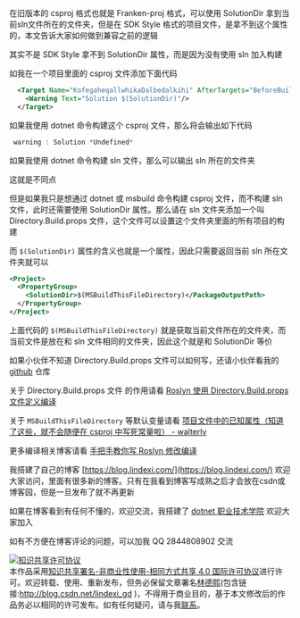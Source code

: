 
在旧版本的 csproj 格式也就是 Franken-proj 格式，可以使用 SolutionDir 拿到当前sln文件所在的文件夹，但是在 SDK Style 格式的项目文件，是拿不到这个属性的，本文告诉大家如何做到兼容之前的逻辑

<!--more-->


<!-- 发布 -->

其实不是 SDK Style 拿不到 SolutionDir 属性，而是因为没有使用 sln 加入构建

如我在一个项目里面的 csproj 文件添加下面代码

```xml
  <Target Name="KofegaheqallwhikaDalbedalkihi" AfterTargets="BeforeBuild">
    <Warning Text="Solution $(SolutionDir)"/>
  </Target>
```

如果我使用 dotnet 命令构建这个 csproj 文件，那么将会输出如下代码

```csharp
 warning : Solution *Undefined*
```

如果我使用 dotnet 命令构建 sln 文件，那么可以输出 sln 所在的文件夹

这就是不同点

但是如果我只是想通过 dotnet 或 msbuild 命令构建 csproj 文件，而不构建 sln 文件，此时还需要使用 SolutionDir 属性。那么请在 sln 文件夹添加一个叫 Directory.Build.props 文件，这个文件可以设置这个文件夹里面的所有项目的构建

而 `$(SolutionDir)` 属性的含义也就是一个属性，因此只需要返回当前 sln 所在文件夹就可以

```xml
<Project>
  <PropertyGroup>
    <SolutionDir>$(MSBuildThisFileDirectory)</PackageOutputPath>
  </PropertyGroup>
</Project>
```

上面代码的 `$(MSBuildThisFileDirectory)` 就是获取当前文件所在的文件夹，而当前文件是放在和 sln 文件相同的文件夹，因此这个就是和 SolutionDir 等价

如果小伙伴不知道 Directory.Build.props 文件可以如何写，还请小伙伴看我的 [github](https://github.com/lindexi/lindexi_gd/tree/e6c7f883b16a18b1125a37b954580ff592e3807c/BaljuhairhearkelfereKakikunall) 仓库

关于 Directory.Build.props 文件 的作用请看 [Roslyn 使用 Directory.Build.props 文件定义编译](https://blog.lindexi.com/post/Roslyn-%E4%BD%BF%E7%94%A8-Directory.Build.props-%E6%96%87%E4%BB%B6%E5%AE%9A%E4%B9%89%E7%BC%96%E8%AF%91.html )

关于 `MSBuildThisFileDirectory` 等默认变量请看 [项目文件中的已知属性（知道了这些，就不会随便在 csproj 中写死常量啦） - walterlv](https://blog.walterlv.com/post/known-properties-in-csproj.html )

更多编译相关博客请看 [手把手教你写 Roslyn 修改编译](https://blog.lindexi.com/post/roslyn.html )



我搭建了自己的博客 [https://blog.lindexi.com/](https://blog.lindexi.com/) 欢迎大家访问，里面有很多新的博客。只有在我看到博客写成熟之后才会放在csdn或博客园，但是一旦发布了就不再更新

如果在博客看到有任何不懂的，欢迎交流，我搭建了 [dotnet 职业技术学院](https://t.me/dotnet_campus) 欢迎大家加入

如有不方便在博客评论的问题，可以加我 QQ 2844808902 交流

<a rel="license" href="http://creativecommons.org/licenses/by-nc-sa/4.0/"><img alt="知识共享许可协议" style="border-width:0" src="https://licensebuttons.net/l/by-nc-sa/4.0/88x31.png" /></a><br />本作品采用<a rel="license" href="http://creativecommons.org/licenses/by-nc-sa/4.0/">知识共享署名-非商业性使用-相同方式共享 4.0 国际许可协议</a>进行许可。欢迎转载、使用、重新发布，但务必保留文章署名[林德熙](http://blog.csdn.net/lindexi_gd)(包含链接:http://blog.csdn.net/lindexi_gd )，不得用于商业目的，基于本文修改后的作品务必以相同的许可发布。如有任何疑问，请与我[联系](mailto:lindexi_gd@163.com)。